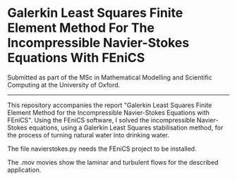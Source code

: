 # Galerkin Least Squares Finite Element Method For The Incompressible Navier-Stokes Equations With FEniCS

Submitted as part of the MSc in Mathematical Modelling and Scientific Computing at the University of Oxford.

--------------------------

This repository accompanies the report "Galerkin Least Squares Finite Element Method for the Incompressible Navier-Stokes Equations with FEniCS". Using the FEniCS software, I solved the incompressible Navier-Stokes equations, using a Galerkin Least Squares stabilisation method, for the process of turning natural water into drinking water.

The file navierstokes.py needs the FEniCS project to be installed.

The .mov movies show the laminar and turbulent flows for the described application.
